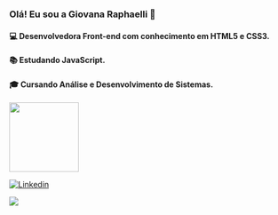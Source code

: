 ### Olá! Eu sou a Giovana Raphaelli 🖖


#### 💻 Desenvolvedora Front-end com conhecimento em HTML5 e CSS3.

#### 📚 Estudando JavaScript. 

#### 🎓 Cursando Análise e Desenvolvimento de Sistemas. 
<img height="125em" src="https://github-readme-stats.vercel.app/api/top-langs/?username=giovanaraphaelli&layout=compact&langs_count=7&theme=material-palenight"/> 


[![Linkedin](https://img.shields.io/badge/linked-in-369?style=flat-square&logo=linkedin&logoColor=white&color=blue)](https://www.linkedin.com/in/giovanaraphaelli)

<a href="https://www.linkedin.com/in/giovanaraphaelli" target="_blank"><img src="https://img.shields.io/badge/-LinkedIn-%230077B5?style=for-the-badge&logo=linkedin&logoColor=white" target="_blank"></a> 
  
 
  

